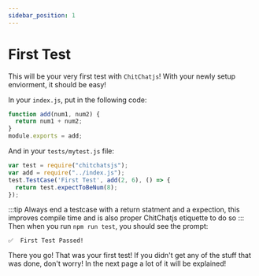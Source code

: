 ```yaml
---
sidebar_position: 1
---
```


# First Test 

This will be your very first test with `ChitChatjs`! With your newly setup enviorment, it should be easy! 

In your `index.js`, put in the following code:

``` javascript
function add(num1, num2) {
  return num1 + num2;
}
module.exports = add;
```

And in your `tests/mytest.js` file:

``` javascript
var test = require("chitchatsjs");
var add = require("../index.js");
test.TestCase('First Test', add(2, 6), () => {
  return test.expectToBeNum(8);
});
```
:::tip
Always end a testcase with a return statment and a expection, this improves compile time and is also proper ChitChatjs etiquette to do so
:::
Then when you run `npm run test`, you should see the prompt:
```
✅  First Test Passed!
```
There you go! That was your first test! If you didn't get any of the stuff that was done, don't worry! In the next page a lot of it will be explained!
